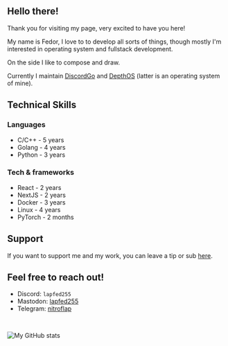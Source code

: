 ## Hello there!

Thank you for visiting my page, very excited to have you here!

My name is Fedor, I love to to develop all sorts of things, though mostly I'm interested in operating system and fullstack development. 

On the side I like to compose and draw.

Currently I maintain [DiscordGo](https://github.com/bwmarrin/discordgo) and [DepthOS](https://github.com/FedorLap2006/DepthOS) (latter is an operating system of mine).

## Technical Skills

### Languages
- C/C++ - 5 years
- Golang - 4 years
- Python - 3 years

### Tech & frameworks
- React - 2 years
- NextJS - 2 years
- Docker - 3 years
- Linux - 4 years
- PyTorch - 2 months

## Support
If you want to support me and my work, you can leave a tip or sub [here](https://boosty.to/lapfed/donate).

## Feel free to reach out!
- Discord: `lapfed255`
- Mastodon: [lapfed255](https://mastodon.social/@lapfed255)
- Telegram: [nitroflap](https://t.me/nitroflap)

<br/>

![My GitHub stats](https://github-readme-stats.vercel.app/api?username=FedorLap2006&show_icons=true&theme=onedark)

